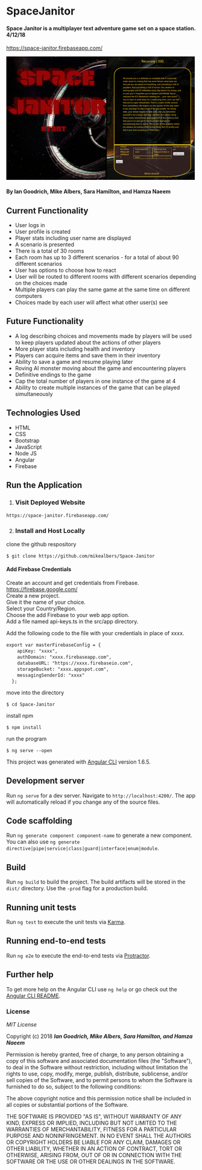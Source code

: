 # SpaceJanitor

#### Space Janitor is a multiplayer text adventure game set on a space station. 4/12/18

https://space-janitor.firebaseapp.com/

<kbd><img src="src/assets/imgs/space-janitor1.png" style="max-width: 500px;"></kbd>

#### By Ian Goodrich, Mike Albers, Sara Hamilton, and Hamza Naeem

## Current Functionality
* User logs in
* User profile is created
* Player stats including user name are displayed
* A scenario is presented
* There is a total of 30 rooms
* Each room has up to 3 different scenarios - for a total of about 90 different scenarios
* User has options to choose how to react
* User will be routed to different rooms with different scenarios depending on the choices made
* Multiple players can play the same game at the same time on different computers
* Choices made by each user will affect what other user(s) see

## Future Functionality
* A log describing choices and movements made by players will be used to keep players updated about the actions of other players
* More player stats including health and inventory
* Players can acquire items and save them in their inventory
* Ability to save a game and resume playing later
* Roving AI monster moving about the game and encountering players
* Definitive endings to the game
* Cap the total number of players in one instance of the game at 4
* Ability to create multiple instances of the game that can be played simultaneously

## Technologies Used
* HTML
* CSS
* Bootstrap
* JavaScript
* Node JS
* Angular
* Firebase

## Run the Application  

1. ### Visit Deployed Website
```
https://space-janitor.firebaseapp.com/
```

2. ### Install and Host Locally

  clone the github respository
  ```
  $ git clone https://github.com/mikealbers/Space-Janitor
  ```
  #### Add Firebase Credentials
  Create an account and get credentials from Firebase. https://firebase.google.com/   
  Create a new project.  
  Give it the name of your choice.  
  Select your Country/Region.  
  Choose the add Firebase to your web app option.  
  Add a file named api-keys.ts in the src/app directory.  

  Add the following code to the file with your credentials in place of xxxx.
  ```
  export var masterFirebaseConfig = {
      apiKey: "xxxx",
      authDomain: "xxxx.firebaseapp.com",
      databaseURL: "https://xxxx.firebaseio.com",
      storageBucket: "xxxx.appspot.com",
      messagingSenderId: "xxxx"
    };
  ```
  move into the directory
  ```
  $ cd Space-Janitor
  ```
  install npm
  ```
  $ npm install
  ```
  run the program
  ```
  $ ng serve --open
  ```

This project was generated with [Angular CLI](https://github.com/angular/angular-cli) version 1.6.5.

## Development server

Run `ng serve` for a dev server. Navigate to `http://localhost:4200/`. The app will automatically reload if you change any of the source files.

## Code scaffolding

Run `ng generate component component-name` to generate a new component. You can also use `ng generate directive|pipe|service|class|guard|interface|enum|module`.

## Build

Run `ng build` to build the project. The build artifacts will be stored in the `dist/` directory. Use the `-prod` flag for a production build.

## Running unit tests

Run `ng test` to execute the unit tests via [Karma](https://karma-runner.github.io).

## Running end-to-end tests

Run `ng e2e` to execute the end-to-end tests via [Protractor](http://www.protractortest.org/).

## Further help

To get more help on the Angular CLI use `ng help` or go check out the [Angular CLI README](https://github.com/angular/angular-cli/blob/master/README.md).

### License

*MIT License*

Copyright (c) 2018 **_Ian Goodrich, Mike Albers, Sara Hamilton, and Hamza Naeem_**

Permission is hereby granted, free of charge, to any person obtaining a copy
of this software and associated documentation files (the "Software"), to deal
in the Software without restriction, including without limitation the rights
to use, copy, modify, merge, publish, distribute, sublicense, and/or sell
copies of the Software, and to permit persons to whom the Software is
furnished to do so, subject to the following conditions:

The above copyright notice and this permission notice shall be included in all
copies or substantial portions of the Software.

THE SOFTWARE IS PROVIDED "AS IS", WITHOUT WARRANTY OF ANY KIND, EXPRESS OR
IMPLIED, INCLUDING BUT NOT LIMITED TO THE WARRANTIES OF MERCHANTABILITY,
FITNESS FOR A PARTICULAR PURPOSE AND NONINFRINGEMENT. IN NO EVENT SHALL THE
AUTHORS OR COPYRIGHT HOLDERS BE LIABLE FOR ANY CLAIM, DAMAGES OR OTHER
LIABILITY, WHETHER IN AN ACTION OF CONTRACT, TORT OR OTHERWISE, ARISING FROM,
OUT OF OR IN CONNECTION WITH THE SOFTWARE OR THE USE OR OTHER DEALINGS IN THE
SOFTWARE.
